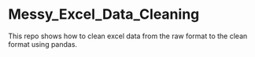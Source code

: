# Messy_Excel_Data_Cleaning
This repo shows how to clean excel data from the raw format to the clean format using pandas.
